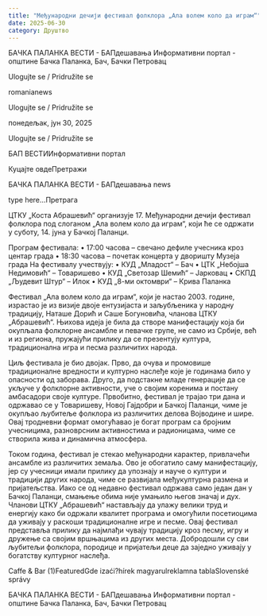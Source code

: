```yaml
---
title: "Међународни дечији фестивал фолклора „Ала волем коло да играм“"
date: 2025-06-30
category: Друштво
---
```


БАЧКА ПАЛАНКА ВЕСТИ - БАПдешавања Информативни портал - општине Бачка Паланка, Бач, Бачки Петровац

Ulogujte se / Pridružite se

romanianews

Ulogujte se / Pridružite se

понедељак, јун 30, 2025

Ulogujte se / Pridružite se

БАП ВЕСТИИнформативни портал

Куцајте овдеПретражи

БАЧКА ПАЛАНКА ВЕСТИ - БАПдешавања news

type here...Претрага

ЦТКУ „Коста Абрашевић“ организује 17. Међународни дечији фестивал фолклора под слоганом „Ала волем коло да играм“, који ће се одржати у суботу, 14. јуна у Бачкој Паланци.

Програм фестивала:
• 17:00 часова – свечано дефиле учесника кроз центар града
• 18:30 часова – почетак концерта у дворишту Музеја града
На фестивалу учествују:
• КУД „Младост“ – Бач
• ЦТК „Небојша Недимовић“ – Товаришево
• КУД „Светозар Шемић“ – Јарковац
• СКПД „Људевит Штур“ – Илок
• КУД „8-ми октомври“ – Крива Паланка


Фестивал „Ала волем коло да играм“, који је настао 2003. године, израстао је из визије двоје ентузијаста и заљубљеника у народну традицију, Наташе Дорић и Саше Богуновића, чланова ЦТКУ „Абрашевић“. Њихова идеја је била да створе манифестацију која би окупљала фолклорне ансамбле и певачке групе, не само из Србије, већ и из региона, пружајући прилику да се презентују култура, традиционална игра и песма различитих народа.


Циљ фестивала је био двојак. Прво, да очува и промовише традиционалне вредности и културно наслеђе које је годинама било у опасности од заборава. Друго, да подстакне младе генерације да се укључе у фолклорне активности, уче о својим коренима и постану амбасадори своје културе.
Првобитно, фестивал је трајао три дана и одржавао се у Товаришеву, Новој Гајдобри и Бачкој Паланци, чиме је окупљао љубитеље фолклора из различитих делова Војводине и шире. Овај тродневни формат омогућавао је богат програм са бројним учесницима, разноврсним активностима и радионицама, чиме се створила жива и динамична атмосфера.


Током година, фестивал је стекао међународни карактер, привлачећи ансамбле из различитих земаља. Ово је обогатило саму манифестацију, јер су учесници имали прилику да упознају и науче о култури и традицији других народа, чиме се развијала међукултурна размена и пријатељства.
Иако се од недавно фестивал одржава само један дан у Бачкој Паланци, смањење обима није умањило његов значај и дух. Чланови ЦТКУ „Абрашевић“ настављају да улажу велики труд и енергију како би одржали квалитет програма и омогућили посетиоцима да уживају у раскоши традиционалне игре и песме.
Овај фестивал представља прилику да најмлађи чувају традицију кроз песму, игру и дружење са својим вршњацима из других места.
Добродошли су сви љубитељи фолклора, породице и пријатељи деце да заједно уживају у богатству културног наслеђа.

Caffe & Bar (1)FeaturedGde izaći?hírek magyarulreklamna tablaSlovenské správy

БАЧКА ПАЛАНКА ВЕСТИ - БАПдешавања Информативни портал - општине Бачка Паланка, Бач, Бачки Петровац
